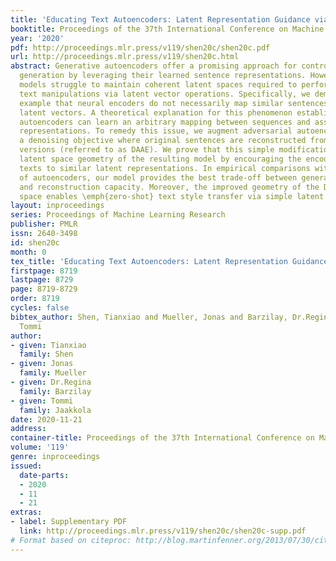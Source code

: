 ```yaml
---
title: 'Educating Text Autoencoders: Latent Representation Guidance via Denoising'
booktitle: Proceedings of the 37th International Conference on Machine Learning
year: '2020'
pdf: http://proceedings.mlr.press/v119/shen20c/shen20c.pdf
url: http://proceedings.mlr.press/v119/shen20c.html
abstract: Generative autoencoders offer a promising approach for controllable text
  generation by leveraging their learned sentence representations. However, current
  models struggle to maintain coherent latent spaces required to perform meaningful
  text manipulations via latent vector operations. Specifically, we demonstrate by
  example that neural encoders do not necessarily map similar sentences to nearby
  latent vectors. A theoretical explanation for this phenomenon establishes that high-capacity
  autoencoders can learn an arbitrary mapping between sequences and associated latent
  representations. To remedy this issue, we augment adversarial autoencoders with
  a denoising objective where original sentences are reconstructed from perturbed
  versions (referred to as DAAE). We prove that this simple modification guides the
  latent space geometry of the resulting model by encouraging the encoder to map similar
  texts to similar latent representations. In empirical comparisons with various types
  of autoencoders, our model provides the best trade-off between generation quality
  and reconstruction capacity. Moreover, the improved geometry of the DAAE latent
  space enables \emph{zero-shot} text style transfer via simple latent vector arithmetic.
layout: inproceedings
series: Proceedings of Machine Learning Research
publisher: PMLR
issn: 2640-3498
id: shen20c
month: 0
tex_title: 'Educating Text Autoencoders: Latent Representation Guidance via Denoising'
firstpage: 8719
lastpage: 8729
page: 8719-8729
order: 8719
cycles: false
bibtex_author: Shen, Tianxiao and Mueller, Jonas and Barzilay, Dr.Regina and Jaakkola,
  Tommi
author:
- given: Tianxiao
  family: Shen
- given: Jonas
  family: Mueller
- given: Dr.Regina
  family: Barzilay
- given: Tommi
  family: Jaakkola
date: 2020-11-21
address: 
container-title: Proceedings of the 37th International Conference on Machine Learning
volume: '119'
genre: inproceedings
issued:
  date-parts:
  - 2020
  - 11
  - 21
extras:
- label: Supplementary PDF
  link: http://proceedings.mlr.press/v119/shen20c/shen20c-supp.pdf
# Format based on citeproc: http://blog.martinfenner.org/2013/07/30/citeproc-yaml-for-bibliographies/
---
```

